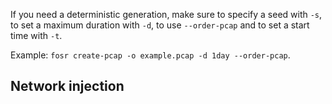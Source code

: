 
If you need a deterministic generation, make sure to specify a seed with `-s`, to set a maximum duration with `-d`, to use `--order-pcap` and to set a start time with `-t`.

Example: `fosr create-pcap -o example.pcap -d 1day --order-pcap`.

## Network injection

```
